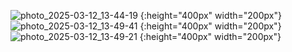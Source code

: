 
![photo_2025-03-12_13-44-19](https://github.com/user-attachments/assets/e7fee822-2eea-4287-a264-f481e572221a) {:height="400px" width="200px"}
![photo_2025-03-12_13-49-41](https://github.com/user-attachments/assets/973bf4b4-4824-420a-a851-3616f8f43ad4) {:height="400px" width="200px"}
![photo_2025-03-12_13-49-21](https://github.com/user-attachments/assets/fd9bdb68-b5b8-4786-b94a-867206c198d7) {:height="400px" width="200px"}
